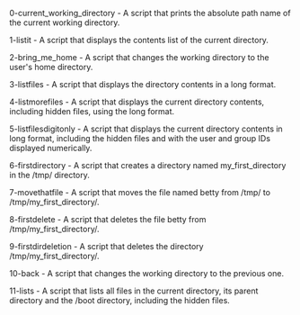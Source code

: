 0-current_working_directory - A script that prints the absolute path name of the current working directory.

1-listit - A script that displays the contents list of the current directory.

2-bring_me_home - A script that changes the working directory to the user's home directory.

3-listfiles - A script that displays the directory contents in a long format.

4-listmorefiles - A script that displays the current directory contents, including hidden files, using the long format.

5-listfilesdigitonly - A script that displays the current directory contents in long format, including the hidden files and with the user and group IDs displayed numerically.

6-firstdirectory - A script that creates a directory named my_first_directory in the /tmp/ directory.

7-movethatfile - A script that moves the file named betty from /tmp/ to /tmp/my_first_directory/.

8-firstdelete - A script that deletes the file betty from /tmp/my_first_directory/. 

9-firstdirdeletion - A script that deletes the directory /tmp/my_first_directory/.

10-back - A script that changes the working directory to the previous one.

11-lists - A script that lists all files in the current directory, its parent directory and the /boot directory, including the hidden files.
